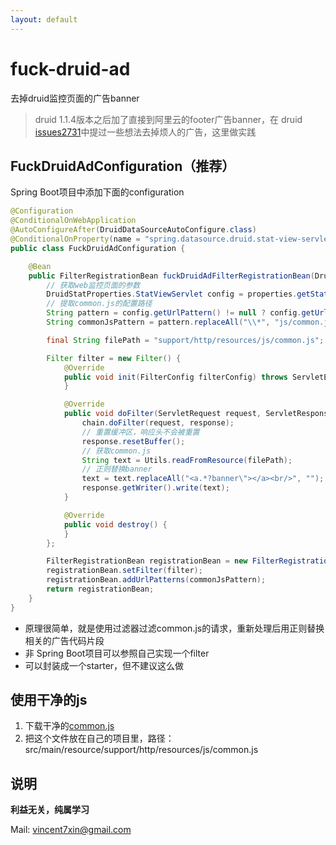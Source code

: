 ```yaml
---
layout: default
---
```


# fuck-druid-ad
去掉druid监控页面的广告banner

> druid 1.1.4版本之后加了直接到阿里云的footer广告banner，在 druid [issues2731](https://github.com/alibaba/druid/issues/2731#issuecomment-428277842)中提过一些想法去掉烦人的广告，这里做实践

## FuckDruidAdConfiguration（推荐）

Spring Boot项目中添加下面的configuration

```java
@Configuration
@ConditionalOnWebApplication
@AutoConfigureAfter(DruidDataSourceAutoConfigure.class)
@ConditionalOnProperty(name = "spring.datasource.druid.stat-view-servlet.enabled", havingValue = "true", matchIfMissing = true)
public class FuckDruidAdConfiguration {

    @Bean
    public FilterRegistrationBean fuckDruidAdFilterRegistrationBean(DruidStatProperties properties) {
        // 获取web监控页面的参数
        DruidStatProperties.StatViewServlet config = properties.getStatViewServlet();
        // 提取common.js的配置路径
        String pattern = config.getUrlPattern() != null ? config.getUrlPattern() : "/druid/*";
        String commonJsPattern = pattern.replaceAll("\\*", "js/common.js");

        final String filePath = "support/http/resources/js/common.js";

        Filter filter = new Filter() {
            @Override
            public void init(FilterConfig filterConfig) throws ServletException {
            }

            @Override
            public void doFilter(ServletRequest request, ServletResponse response, FilterChain chain) throws IOException, ServletException {
                chain.doFilter(request, response);
                // 重置缓冲区，响应头不会被重置
                response.resetBuffer();
                // 获取common.js
                String text = Utils.readFromResource(filePath);
                // 正则替换banner
                text = text.replaceAll("<a.*?banner\"></a><br/>", "");
                response.getWriter().write(text);
            }

            @Override
            public void destroy() {
            }
        };

        FilterRegistrationBean registrationBean = new FilterRegistrationBean();
        registrationBean.setFilter(filter);
        registrationBean.addUrlPatterns(commonJsPattern);
        return registrationBean;
    }
}
```

- 原理很简单，就是使用过滤器过滤common.js的请求，重新处理后用正则替换相关的广告代码片段
- 非 Spring Boot项目可以参照自己实现一个filter
- 可以封装成一个starter，但不建议这么做

## 使用干净的js

1. 下载干净的[common.js](https://raw.githubusercontent.com/alibaba/druid/35ff7bafad6b5fdad6ed174e6bfbde8fa6396f46/src/main/resources/support/http/resources/js/common.js)
1. 把这个文件放在自己的项目里，路径：src/main/resource/support/http/resources/js/common.js

## 说明

**利益无关，纯属学习**

Mail: vincent7xin@gmail.com

